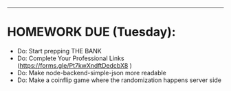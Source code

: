 ***
# HOMEWORK DUE (Tuesday):

- Do: Start prepping THE BANK
- Do: Complete Your Professional Links (https://forms.gle/Pt7kwXndftDedcbX8
)
- Do: Make node-backend-simple-json more readable
- Do: Make a coinflip game where the randomization happens server side
